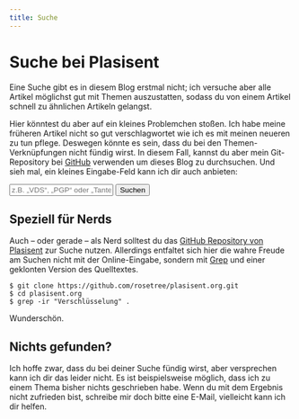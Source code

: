 ```yaml
---
title: Suche
---
```


# Suche bei Plasisent

Eine Suche gibt es in diesem Blog erstmal nicht; ich versuche aber alle Artikel
möglichst gut mit Themen auszustatten, sodass du von einem Artikel schnell zu
ähnlichen Artikeln gelangst.

Hier könntest du aber auf ein kleines Problemchen stoßen. Ich habe meine
früheren Artikel nicht so gut verschlagwortet wie ich es mit meinen neueren zu
tun pflege. Deswegen könnte es sein, dass du bei den Themen-Verknüpfungen nicht
fündig wirst. In diesem Fall, kannst du aber mein Git-Repository bei [GitHub]
verwenden um dieses Blog zu durchsuchen. Und sieh mal, ein kleines Eingabe-Feld
kann ich dir auch anbieten:

<form action="https://github.com/rosetree/plasisent.org/search?l=markdown&utf8=%E2%9C%93" method="get">
  <input type="hidden" name="l" value="markdown" />
  <input type="hidden" name="utf8" value="✓" />
  <input type="text" name="q" placeholder="z.B. „VDS“, „PGP“ oder „Tante Jay“" />
  <input type="submit" value="Suchen" />
</form>

## Speziell für Nerds

Auch – oder gerade – als Nerd solltest du das [GitHub Repository von
Plasisent][git plasisent] zur Suche nutzen. Allerdings entfaltet sich hier die
wahre Freude am Suchen nicht mit der Online-Eingabe, sondern mit [Grep] und
einer geklonten Version des Quelltextes.

    $ git clone https://github.com/rosetree/plasisent.org.git
    $ cd plasisent.org
    $ grep -ir "Verschlüsselung" .

Wunderschön.

## Nichts gefunden?

Ich hoffe zwar, dass du bei deiner Suche fündig wirst, aber versprechen kann
ich dir das leider nicht. Es ist beispielsweise möglich, dass ich zu einem
Thema bisher nichts geschrieben habe. Wenn du mit dem Ergebnis nicht zufrieden
bist, schreibe mir doch bitte eine E-Mail, vielleicht kann ich dir helfen.


[github]: https://github.com/

[git plasisent]: https://github.com/rosetree/plasisent.org

[grep]: http://www.gnu.org/software/grep/
